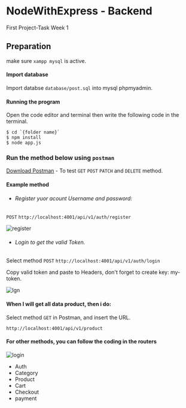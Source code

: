 # NodeWithExpress - Backend
First Project-Task Week 1

## Preparation
make sure `xampp mysql` is active.

#### Import database
Import databse `database/post.sql` into mysql phpmyadmin.

#### Running the program
Open the code editor and terminal then write the following code in the terminal.
```
$ cd `{folder name}`
$ npm install
$ node app.js
```

### Run the method below using `postman`
[Download Postman](https://www.postman.com/) - To test `GET` `POST` `PATCH` and `DELETE` method.
#### Example method
* ###### Register yuor acount Username and password:

`POST` `http://localhost:4001/api/v1/auth/register`

![register](https://user-images.githubusercontent.com/37394664/73860911-e0013780-486e-11ea-9074-b942fa19bf4f.png)

* ###### Login to get the valid Token.

Select method `POST` `http://localhost:4001/api/v1/auth/login`

Copy valid token and paste to Headers, don't forget to create key: my-token.

![lgn](https://user-images.githubusercontent.com/37394664/73808615-228d2a80-4803-11ea-8d5f-245fd6ddae16.png)


#### When I will get all data product, then i do:

Select method `GET` in Postman, and insert the URL.
```
http://localhost:4001/api/v1/product
```

#### For other methods, you can follow the coding in the routers

![login](https://user-images.githubusercontent.com/37394664/73808522-c5917480-4802-11ea-8704-009f02a0cf86.png)

* Auth
* Category
* Product
* Cart
* Checkout
* payment
